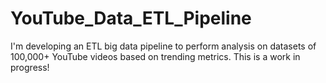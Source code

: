 # YouTube_Data_ETL_Pipeline
I'm developing an ETL big data pipeline to perform analysis on datasets of 100,000+ YouTube videos based on trending metrics. This is a work in progress!

